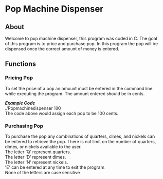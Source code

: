 # Pop Machine Dispenser

## About 
Welcome to pop machine dispenser, this program was coded in C. The goal of this program is to price and purchase pop. In this program the pop will be dispensed once the correct amount of money is entered.

## Functions

### Pricing Pop
To set the price of a pop an amount must be entered in the command line while executing the program. The amount entered should be in cents.

***Example Code***  
./Popmachinedispenser 100   
The code above would assign each pop to be 100 cents. 


### Purchasing Pop
To purchase the pop any combinations of quarters, dimes, and nickels can be entered to retrieve the pop. There is not limit on the number of quarters, dimes, or nickels available to the user.  
The letter ‘Q’ represent quarters.    
The letter ‘D’ represent dimes.     
The letter ‘N’ represent nickels.     
'E' can be entered at any time to exit the program.  
None of the letters are case sensitive  




